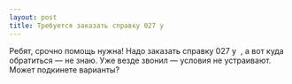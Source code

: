 ```yaml
---
layout: post 
title: Требуется заказать справку 027 у ‌ ‌ 
--- 
```

Ребят, срочно помощь нужна! Надо заказать справку 027 у ‌ ‌, а вот куда обратиться — не знаю. Уже везде звонил — условия не устраивают. Может подкинете варианты?